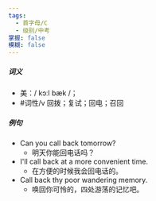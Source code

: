 ```yaml
---
tags:
  - 首字母/C
  - 级别/中考
掌握: false
模糊: false
---
```

##### 词义
- 美：/ kɔːl bæk /；
- #词性/v  回拨；复试；回电；召回
##### 例句
- Can you call back tomorrow?
	- 明天你能回电话吗？
- I'll call back at a more convenient time.
	- 在方便的时候我会回电话的。
- Call back thy poor wandering memory.
	- 唤回你可怜的，四处游荡的记忆吧。
